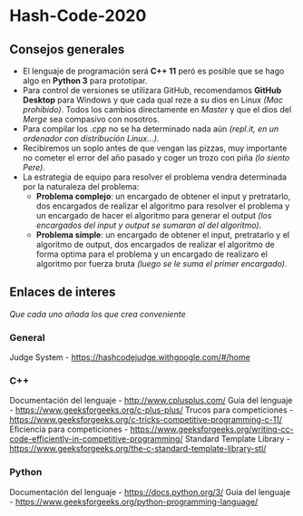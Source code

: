 # Hash-Code-2020
## Consejos generales
- El lenguaje de programación será **C++ 11** peró es posible que se hago algo en **Python 3** para prototipar.
- Para control de versiones se utilizara GitHub, recomendamos **GitHub Desktop** para Windows y que cada qual reze a su dios en Linux *(Mac prohibido)*. Todos los cambios directamente en *Master* y que el dios del *Merge* sea compasivo con nosotros.
- Para compilar los *.cpp* no se ha determinado nada aún *(repl.it, en un ordenador con distribución Linux...)*.
- Recibiremos un soplo antes de que vengan las pizzas, muy importante no cometer el error del año pasado y coger un trozo con piña *(lo siento Pere)*.
- La estrategia de equipo para resolver el problema vendra determinada por la naturaleza del problema:
  - **Problema complejo**: un encargado de obtener el input y pretratarlo, dos encargados de realizar el algoritmo para resolver el problema y un encargado de hacer el algoritmo para generar el output *(los encargados del input y output se sumaran al del algoritmo)*.
  - **Problema simple**: un encargado de obtener el input, pretratarlo y el algoritmo de output, dos encargados de realizar el algoritmo de forma optima para el problema y un encargado de realizaro el algoritmo por fuerza bruta *(luego se le suma el primer encargado)*.

## Enlaces de interes
*Que cada uno añada los que crea conveniente*
### General
Judge System - https://hashcodejudge.withgoogle.com/#/home
### C++
Documentación del lenguaje - http://www.cplusplus.com/
Guia del lenguaje - https://www.geeksforgeeks.org/c-plus-plus/
Trucos para competiciones - https://www.geeksforgeeks.org/c-tricks-competitive-programming-c-11/
Eficiencia para competiciones - https://www.geeksforgeeks.org/writing-cc-code-efficiently-in-competitive-programming/
Standard Template Library - https://www.geeksforgeeks.org/the-c-standard-template-library-stl/
### Python
Documentación del lenguaje - https://docs.python.org/3/
Guia del lenguaje - https://www.geeksforgeeks.org/python-programming-language/
